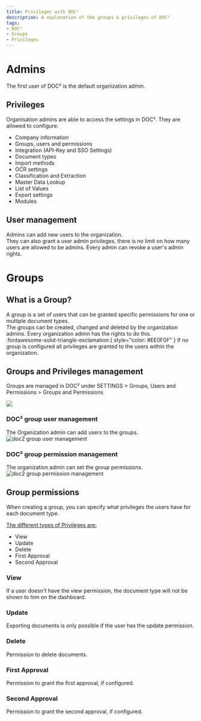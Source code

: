 ```yaml
---
title: Privileges with DOC²
description: A explanation of the groups & privileges of DOC²
tags:
- DOC²
- Groups
- Privileges
---
```

# Admins
The first user of DOC² is the default organization admin.

## Privileges
Organisation admins are able to access the settings in DOC².
They are allowed to configure:

- Company information
- Groups, users and permissions
- Integration (API-Key and SSO Settings)
- Document types
- Import methods
- OCR settings
- Classification and Extraction
- Master Data Lookup
- List of Values
- Export settings
- Modules


## User management

Admins can add new users to the organization.  
They can also grant a user admin privileges, there is no limit on how many users are allowed to be admins.
Every admin can revoke a user's admin rights.

# Groups
## What is a Group?

A group is a set of users that can be granted specific permissions for one or multiple document types.  
The groups can be created, changed and deleted by the organization admins. Every organization admin has the rights to do this.  
:fontawesome-solid-triangle-exclamation:{ style="color: #EE0F0F" } If no group is configured all privileges are granted to the users within the organization.

## Groups and Privileges management

Groups are managed in DOC² under SETTINGS > Groups, Users and Permissions > Groups and Permissions

![](/_images/security/groups-and-permissions.png)


### DOC² group user management

The Organization admin can add users to the groups.
![doc2 group user management](/_images/security/group-user.png)


### DOC² group permission management

The organization admin can set the group permissions.
![doc2 group permission management](/_images/security/group-permissions.png)


## Group permissions

When creating a group, you can specify what privileges the users have for each document type.  

<ins>The different types of Privileges are:</ins>

- View
- Update
- Delete
- First Approval
- Second Approval 

### View 

If a user doesn't have the view permission, the document type will not be shown to him on the dashboard.  


### Update

Exporting documents is only possible if the user has the update permission.


### Delete

Permission to delete documents.

### First Approval

Permission to grant the first approval, if configured.

### Second Approval

Permission to grant the second approval, if configured.



